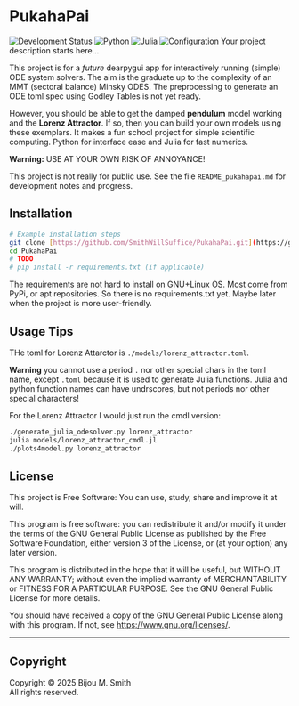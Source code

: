 # PukahaPai
[![Development Status](https://img.shields.io/badge/Status-Alpha-orange)](https://yourprojecturl.com/docs/alpha-status) [![Python](https://img.shields.io/badge/Python-3.9+-blue?logo=python&logoColor=white)](https://www.python.org/) [![Julia](https://img.shields.io/badge/Julia-1.8+-purple?logo=julia&logoColor=white)](https://julialang.org/) [![Configuration](https://img.shields.io/badge/Config-TOML-gray?logo=toml&logoColor=white)](https://toml.io/) Your project description starts here...


This project is for a _future_ dearpygui app for interactively running (simple)
ODE system solvers. The aim is the graduate up to the complexity of an MMT
(sectoral balance) Minsky ODES. The preprocessing to generate an ODE toml spec
using Godley Tables is not yet ready.

However, you should be able to get the damped **pendulum** model working and the
**Lorenz Attractor**. If so, then you can build your own models using these
exemplars. It makes a fun school project for simple scientific computing. Python
for interface ease and Julia for fast numerics.

**Warning:** USE AT YOUR OWN RISK OF ANNOYANCE!

This project is not really for public use. See the file `README_pukahapai.md`
for development notes and progress.

## Installation

```bash
# Example installation steps
git clone [https://github.com/SmithWillSuffice/PukahaPai.git](https://github.com/SmithWillSuffice/PukahaPai.git)
cd PukahaPai
# TODO
# pip install -r requirements.txt (if applicable)
```
The requirements are not hard to install on GNU+Linux OS. Most come from PyPi,
or apt repositories. So there is no requirements.txt yet. Maybe later when the 
project is more user-friendly.

## Usage Tips

THe toml for Lorenz Attarctor is `./models/lorenz_attractor.toml`.

**Warning** you cannot use a period `.` nor other special chars 
in the toml name, except `.toml` because it is used to generate 
Julia functions. Julia and python function names can have undrscores, but 
not periods nor other special characters!

For the Lorenz Attractor I would just run the cmdl version:
```bash
./generate_julia_odesolver.py lorenz_attractor
julia models/lorenz_attractor_cmdl.jl
./plots4model.py lorenz_attractor
```

## License

This project is Free Software: You can use, study, share and improve it at will.

This program is free software: you can redistribute it and/or modify
it under the terms of the GNU General Public License as published by
the Free Software Foundation, either version 3 of the License, or
(at your option) any later version.

This program is distributed in the hope that it will be useful,
but WITHOUT ANY WARRANTY; without even the implied warranty of
MERCHANTABILITY or FITNESS FOR A PARTICULAR PURPOSE. See the
GNU General Public License for more details.

You should have received a copy of the GNU General Public License
along with this program. If not, see <https://www.gnu.org/licenses/>.

---

## Copyright

Copyright © 2025 Bijou M. Smith   
All rights reserved.

